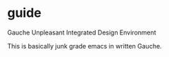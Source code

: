 # guide
Gauche Unpleasant Integrated Design Environment

               
This is basically junk grade emacs in written Gauche.
